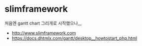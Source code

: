 # slimframework

처음엔 gantt chart 그리개로 시작했으나,,,

- http://www.slimframework.com
- https://docs.dhtmlx.com/gantt/desktop__howtostart_php.html
